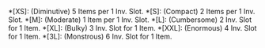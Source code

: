 *[XS]: (Diminutive) 5 Items per 1 Inv. Slot.
*[S]: (Compact) 2 Items per 1 Inv. Slot.
*[M]: (Moderate) 1 Item per 1 Inv. Slot.
*[L]: (Cumbersome) 2 Inv. Slot for 1 Item.
*[XL]: (Bulky) 3 Inv. Slot for 1 Item.
*[XXL]: (Enormous) 4 Inv. Slot for 1 Item.
*[3L]: (Monstrous) 6 Inv. Slot for 1 Item.